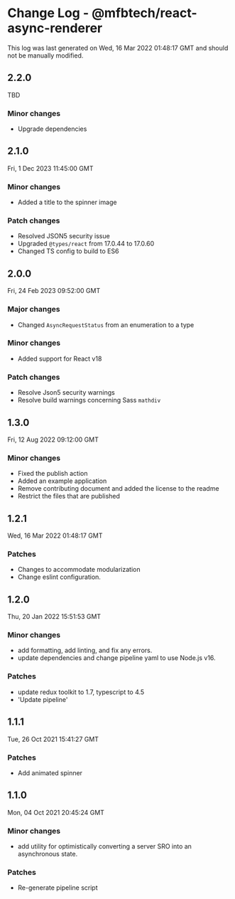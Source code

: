 # Change Log - @mfbtech/react-async-renderer

This log was last generated on Wed, 16 Mar 2022 01:48:17 GMT and should not be manually modified.

## 2.2.0
TBD

### Minor changes

- Upgrade dependencies

## 2.1.0
Fri, 1 Dec 2023 11:45:00 GMT

### Minor changes

- Added a title to the spinner image

### Patch changes

- Resolved JSON5 security issue
- Upgraded `@types/react` from 17.0.44 to 17.0.60
- Changed TS config to build to ES6

## 2.0.0
Fri, 24 Feb 2023 09:52:00 GMT

### Major changes

- Changed `AsyncRequestStatus` from an enumeration to a type

### Minor changes

- Added support for React v18

### Patch changes

- Resolve Json5 security warnings
- Resolve build warnings concerning Sass `mathdiv`

## 1.3.0
Fri, 12 Aug 2022 09:12:00 GMT

### Minor changes

- Fixed the publish action
- Added an example application
- Remove contributing document and added the license to the readme
- Restrict the files that are published

## 1.2.1
Wed, 16 Mar 2022 01:48:17 GMT

### Patches

- Changes to accommodate modularization
- Change eslint configuration.

## 1.2.0
Thu, 20 Jan 2022 15:51:53 GMT

### Minor changes

- add formatting, add linting, and fix any errors.
- update dependencies and change pipeline yaml to use Node.js v16.

### Patches

- update redux toolkit to 1.7, typescript to 4.5
- 'Update pipeline'

## 1.1.1
Tue, 26 Oct 2021 15:41:27 GMT

### Patches

- Add animated spinner

## 1.1.0
Mon, 04 Oct 2021 20:45:24 GMT

### Minor changes

- add utility for optimistically converting a server SRO into an asynchronous state.

### Patches

- Re-generate pipeline script
